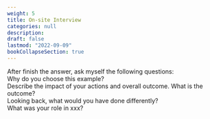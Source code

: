 ```yaml
---
weight: 5
title: On-site Interview
categories: null
description: 
draft: false
lastmod: "2022-09-09"
bookCollapseSection: true
---
```


After finish the answer, ask myself the following questions:  
Why do you choose this example?  
Describe the impact of your actions and overall outcome.
What is the outcome?  
Looking back, what would you have done differently?  
What was your role in xxx?  